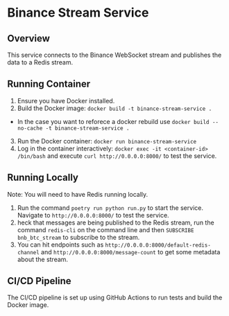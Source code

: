 # Binance Stream Service

## Overview

This service connects to the Binance WebSocket stream and publishes the data to a Redis stream.

## Running Container

1. Ensure you have Docker installed.
2. Build the Docker image: `docker build -t binance-stream-service .`
 * In the case you want to reforece a docker rebuild use `docker build --no-cache -t binance-stream-service .`
3. Run the Docker container: `docker run binance-stream-service`
4. Log in the container interactively: `docker exec -it <container-id> /bin/bash` and execute `curl http://0.0.0.0:8000/` to test the service.

## Running Locally
Note: You will need to have Redis running locally.

1. Run the command `poetry run python run.py` to start the service. Navigate to `http://0.0.0.0:8000/` to test the service.
2. heck that messages are being published to the Redis stream, run the command `redis-cli` on the command line and then `SUBSCRIBE bnb_btc_stream` to subscribe to the stream.
3. You can hit endpoints such as `http://0.0.0.0:8000/default-redis-channel` and `http://0.0.0.0:8000/message-count` to get some metadata about the stream.

## CI/CD Pipeline

The CI/CD pipeline is set up using GitHub Actions to run tests and build the Docker image.
